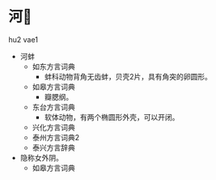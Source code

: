 # 河𧒘
hu2 vae1
+ 河蚌
  * 如东方言词典
    + 蚌科动物背角无齿蚌，贝壳2片，具有角突的卵圆形。
  * 如皋方言词典
    + 瓣腮纲。
  * 东台方言词典
    + 软体动物，有两个椭圆形外壳，可以开闭。
  * 兴化方言词典
  * 泰州方言词典2
  * 泰兴方言辞典
+ 隐称女外阴。
  * 如皋方言词典
